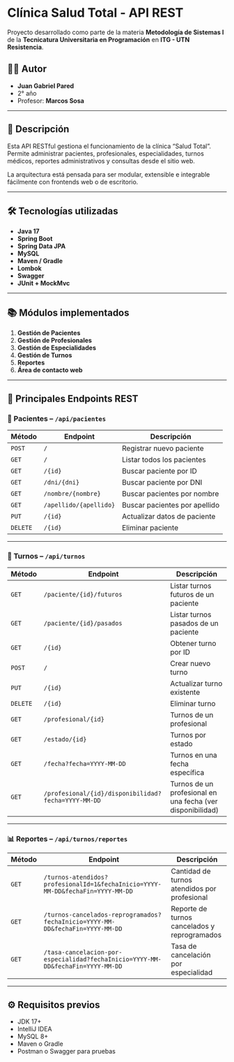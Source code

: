 # Clínica Salud Total - API REST

Proyecto desarrollado como parte de la materia **Metodología de Sistemas I** de la **Tecnicatura Universitaria en Programación** en **ITG - UTN Resistencia**.

## 🧑‍💻 Autor

- **Juan Gabriel Pared**
- 2° año
- Profesor: **Marcos Sosa**

---

## 📌 Descripción

Esta API RESTful gestiona el funcionamiento de la clínica “Salud Total”. Permite administrar pacientes, profesionales, especialidades, turnos médicos, reportes administrativos y consultas desde el sitio web.

La arquitectura está pensada para ser modular, extensible e integrable fácilmente con frontends web o de escritorio.

---

## 🛠️ Tecnologías utilizadas

- **Java 17**
- **Spring Boot**
- **Spring Data JPA**
- **MySQL**
- **Maven / Gradle**
- **Lombok**
- **Swagger**
- **JUnit + MockMvc**

---

## 📚 Módulos implementados

1. **Gestión de Pacientes**
2. **Gestión de Profesionales**
3. **Gestión de Especialidades**
4. **Gestión de Turnos**
5. **Reportes**
6. **Área de contacto web**

---

## 🔗 Principales Endpoints REST

### 📁 Pacientes – `/api/pacientes`

| Método | Endpoint | Descripción |
|--------|----------|-------------|
| `POST` | `/` | Registrar nuevo paciente |
| `GET` | `/` | Listar todos los pacientes |
| `GET` | `/{id}` | Buscar paciente por ID |
| `GET` | `/dni/{dni}` | Buscar paciente por DNI |
| `GET` | `/nombre/{nombre}` | Buscar pacientes por nombre |
| `GET` | `/apellido/{apellido}` | Buscar pacientes por apellido |
| `PUT` | `/{id}` | Actualizar datos de paciente |
| `DELETE` | `/{id}` | Eliminar paciente |

---

### 📅 Turnos – `/api/turnos`

| Método | Endpoint | Descripción |
|--------|----------|-------------|
| `GET` | `/paciente/{id}/futuros` | Listar turnos futuros de un paciente |
| `GET` | `/paciente/{id}/pasados` | Listar turnos pasados de un paciente |
| `GET` | `/{id}` | Obtener turno por ID |
| `POST` | `/` | Crear nuevo turno |
| `PUT` | `/{id}` | Actualizar turno existente |
| `DELETE` | `/{id}` | Eliminar turno |
| `GET` | `/profesional/{id}` | Turnos de un profesional |
| `GET` | `/estado/{id}` | Turnos por estado |
| `GET` | `/fecha?fecha=YYYY-MM-DD` | Turnos en una fecha específica |
| `GET` | `/profesional/{id}/disponibilidad?fecha=YYYY-MM-DD` | Turnos de un profesional en una fecha (ver disponibilidad) |

---

### 📊 Reportes – `/api/turnos/reportes`

| Método | Endpoint | Descripción |
|--------|----------|-------------|
| `GET` | `/turnos-atendidos?profesionalId=1&fechaInicio=YYYY-MM-DD&fechaFin=YYYY-MM-DD` | Cantidad de turnos atendidos por profesional |
| `GET` | `/turnos-cancelados-reprogramados?fechaInicio=YYYY-MM-DD&fechaFin=YYYY-MM-DD` | Reporte de turnos cancelados y reprogramados |
| `GET` | `/tasa-cancelacion-por-especialidad?fechaInicio=YYYY-MM-DD&fechaFin=YYYY-MM-DD` | Tasa de cancelación por especialidad |

---

## ⚙️ Requisitos previos

- JDK 17+
- IntelliJ IDEA
- MySQL 8+
- Maven o Gradle
- Postman o Swagger para pruebas
